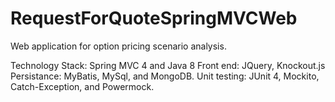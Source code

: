 # RequestForQuoteSpringMVCWeb

Web application for option pricing scenario analysis.

Technology Stack:
Spring MVC 4 and Java 8
Front end: JQuery, Knockout.js
Persistance: MyBatis, MySql, and MongoDB.
Unit testing: JUnit 4, Mockito, Catch-Exception, and Powermock.

